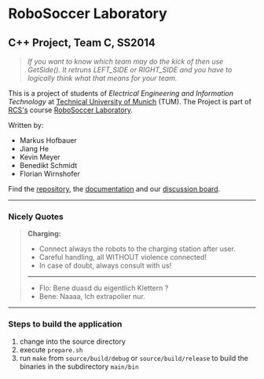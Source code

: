 # RoboSoccer Laboratory

## C++ Project, Team C, SS2014

> *If you want to know which team may do the kick of then use GetSide(). It retruns LEFT_SIDE or RIGHT_SIDE and you have to logically think what that means for your team.*

This is a project of students of *Electrical Engineering and Information Technology* at [Technical University of Munich](http://www.tum.de) (TUM).
The Project is part of [RCS's](http://www.rcs.ei.tum.de) course [RoboSoccer Laboratory](http://www.rcs.ei.tum.de).

Written by:

-   Markus Hofbauer
-   Jiang He
-   Kevin Meyer
-   Benedikt Schmidt
-   Florian Wirnshofer

Find the [repository](https://bitbucket.org/robosoccer/robosoccer), the [documentation](http://kevin-meyer.de/docu-robosoccer/) and our [discussion board](https://forum.kevin-meyer.de/).

---

### Nicely Quotes

> **Charging:**  
>  
> - Connect always the robots to the charging station after user.  
> - Careful handling, all WITHOUT violence connected!  
> - In case of doubt, always consult with us!  
>
> ---  
>
> - Flo:   Bene duasd du eigentlich Klettern ?  
> - Bene:  Naaaa, Ich extrapolier nur.

---

### Steps to build the application

1. change into the source directory
2. execute `prepare.sh`
3. run `make` from `source/build/debug` or `source/build/release` to build the binaries in the subdirectory `main/bin`